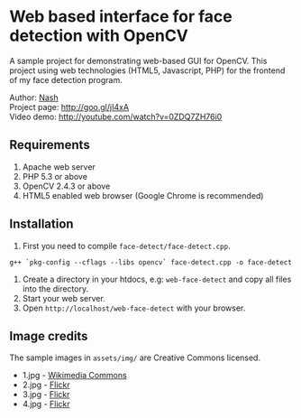 Web based interface for face detection with OpenCV
==================================================

A sample project for demonstrating web-based GUI for OpenCV. This project using web technologies (HTML5, Javascript, PHP) for the frontend of my face detection program.

Author: [Nash](http://bsd-noobz.com)   
Project page: http://goo.gl/jI4xA  
Video demo: http://youtube.com/watch?v=0ZDQ7ZH76i0

## Requirements

1. Apache web server
2. PHP 5.3 or above
3. OpenCV 2.4.3 or above
4. HTML5 enabled web browser (Google Chrome is recommended)

## Installation

1. First you need to compile `face-detect/face-detect.cpp`.  
<pre><code>g++ `pkg-config --cflags --libs opencv` face-detect.cpp -o face-detect</code></pre>

1. Create a directory in your htdocs, e.g: `web-face-detect` and copy all files into the directory.
1. Start your web server.
1. Open `http://localhost/web-face-detect` with your browser.


## Image credits

The sample images in `assets/img/` are Creative Commons licensed.

* 1.jpg - [Wikimedia Commons](http://commons.wikimedia.org/wiki/File:Peter_Scott-Morgan_\(seated\)_as_Chairman_of_BCS_Robotics_Committee_in_1983.jpg)
* 2.jpg - [Flickr](http://www.flickr.com/photos/dougneiner/4555211967)
* 3.jpg - [Flickr](http://www.flickr.com/photos/dougneiner/4555181685)
* 4.jpg - [Flickr](http://www.flickr.com/photos/rj3/5640465919)

